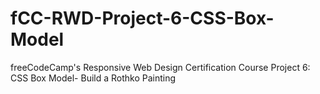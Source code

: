 # fCC-RWD-Project-6-CSS-Box-Model
freeCodeCamp's Responsive Web Design Certification Course Project 6: CSS Box Model- Build a Rothko Painting
